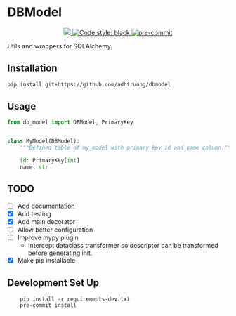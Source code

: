 # DBModel

<p align="center">
    <a href="https://codecov.io/gh/adhtruong/dbmodel">
        <img src="https://codecov.io/gh/adhtruong/dbmodel/main/graph/badge.svg?token=4I7OINJKAO"/>
    </a>
    <a href="https://github.com/psf/black">
        <img alt="Code style: black" src="https://img.shields.io/badge/code%20style-black-000000.svg">
    </a>
    <a href="https://github.com/pre-commit/pre-commit">
        <img src="https://img.shields.io/badge/pre--commit-enabled-brightgreen?logo=pre-commit&logoColor=white" alt="pre-commit" style="max-width:100%;">
    </a>
</p>

Utils and wrappers for SQLAlchemy.

## Installation

```bash
pip install git+https://github.com/adhtruong/dbmodel
```

## Usage

```python
from db_model import DBModel, PrimaryKey


class MyModel(DBModel):
    """Defined table of my_model with primary key id and name column."""

    id: PrimaryKey[int]
    name: str
```

## TODO

- [ ] Add documentation
- [x] Add testing
- [x] Add main decorator
- [ ] Allow better configuration
- [ ] Improve mypy plugin
  - Intercept dataclass transformer so descriptor can be transformed before generating init.
- [x] Make pip installable

## Development Set Up

```
    pip install -r requirements-dev.txt
    pre-commit install
```
